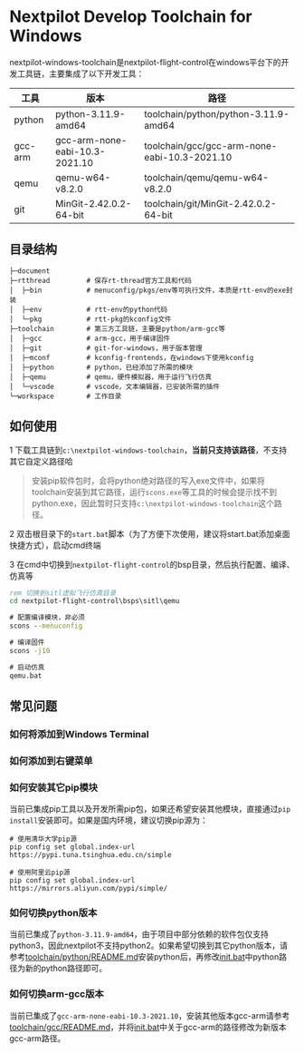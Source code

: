 # Nextpilot Develop Toolchain for Windows

nextpilot-windows-toolchain是nextpilot-flight-control在windows平台下的开发工具链，主要集成了以下开发工具：

|工具|版本|路径|
|---|---|---|
|python|python-3.11.9-amd64|toolchain/python/python-3.11.9-amd64|
|gcc-arm|gcc-arm-none-eabi-10.3-2021.10|toolchain/gcc/gcc-arm-none-eabi-10.3-2021.10|
|qemu|qemu-w64-v8.2.0|toolchain/qemu/qemu-w64-v8.2.0|
|git|MinGit-2.42.0.2-64-bit|toolchain/git/MinGit-2.42.0.2-64-bit|

## 目录结构

```
├─document
├─rtthread         # 保存rt-thread官方工具和代码
│  ├─bin           # menuconfig/pkgs/env等可执行文件，本质是rtt-env的exe封装
│  ├─env           # rtt-env的python代码
│  └─pkg           # rtt-pkg的kconfig文件
├─toolchain        # 第三方工具链，主要是python/arm-gcc等
│  ├─gcc           # arm-gcc，用于编译固件
│  ├─git           # git-for-windows，用于版本管理
│  ├─mconf         # kconfig-frontends，在windows下使用kconfig
│  ├─python        # python，已经添加了所需的模块
│  ├─qemu          # qemu，硬件模拟器，用于运行飞行仿真
│  └─vscode        # vscode，文本编辑器，已安装所需的插件
└─workspace        # 工作目录
```

## 如何使用

1 下载工具链到`c:\nextpilot-windows-toolchain`，**当前只支持该路径**，不支持其它自定义路径哈

> 安装pip软件包时，会将python绝对路径的写入exe文件中，如果将toolchain安装到其它路径，运行`scons.exe`等工具的时候会提示找不到python.exe，因此暂时只支持`c:\nextpilot-windows-toolchain`这个路径。

2 双击根目录下的`start.bat`脚本（为了方便下次使用，建议将start.bat添加桌面快捷方式），启动cmd终端

3 在cmd中切换到`nextpilot-flight-control`的bsp目录，然后执行配置、编译、仿真等

```bat
rem 切换到sitl虚拟飞行仿真目录
cd nextpilot-flight-control\bsps\sitl\qemu

# 配置编译模块，非必须
scons --menuconfig

# 编译固件
scons -j10

# 启动仿真
qemu.bat
```

## 常见问题

### 如何将添加到Windows Terminal

### 如何添加到右键菜单

### 如何安装其它pip模块

当前已集成pip工具以及开发所需pip包，如果还希望安装其他模块，直接通过`pip install`安装即可。如果是国内环境，建议切换pip源为：

```
# 使用清华大学pip源
pip config set global.index-url https://pypi.tuna.tsinghua.edu.cn/simple

# 使用阿里云pip源
pip config set global.index-url https://mirrors.aliyun.com/pypi/simple/

```

### 如何切换python版本

当前已集成了`python-3.11.9-amd64`，由于项目中部分依赖的软件包仅支持python3，因此nextpilot不支持python2。如果希望切换到其它python版本，请参考[toolchain/python/README.md](toolchain/python/README.md)安装python后，再修改[init.bat](init.bat)中python路径为新的python路径即可。

### 如何切换arm-gcc版本

当前已集成了`gcc-arm-none-eabi-10.3-2021.10`，安装其他版本gcc-arm请参考[toolchain/gcc/README.md](toolchain/gcc/README.md)，并将[init.bat](init.bat)中关于gcc-arm的路径修改为新版本gcc-arm路径。
